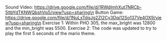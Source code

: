 Sound Video: https://drive.google.com/file/d/1RWdImhXut7NRCb-5ltbYdTKNWQbshVp5/view?usp=sharing\n
Button Game: https://drive.google.com/file/d/1NuLxTdqJg2ZI2Cy3Dqj12So137Ve4OX9/view?usp=sharing\n
Exercise 1: Within PHO 305, the max_bright was 12800 and the min_bright was 5500.
Exercise 2: The code was updated to try to play the first 5 seconds of the mario theme.
